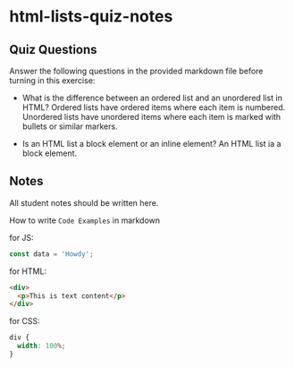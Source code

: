 # html-lists-quiz-notes

## Quiz Questions

Answer the following questions in the provided markdown file before turning in this exercise:

- What is the difference between an ordered list and an unordered list in HTML?
  Ordered lists have ordered items where each item is numbered. Unordered lists have unordered items where each item is marked with bullets or similar markers.

- Is an HTML list a block element or an inline element?
  An HTML list ia a block element.

## Notes

All student notes should be written here.

How to write `Code Examples` in markdown

for JS:

```javascript
const data = 'Howdy';
```

for HTML:

```html
<div>
  <p>This is text content</p>
</div>
```

for CSS:

```css
div {
  width: 100%;
}
```
